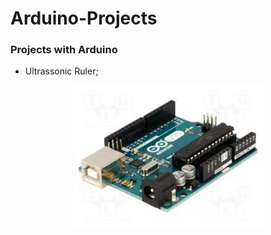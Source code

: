 # Arduino-Projects

### Projects with Arduino

- Ultrassonic Ruler;


<img
  src="./Img/arduino2.jpg"
  alt="Arduino Uno"
  title="Arduino Uno"
  style="display: block; margin-left: auto; margin-right: auto; width: 60%;">